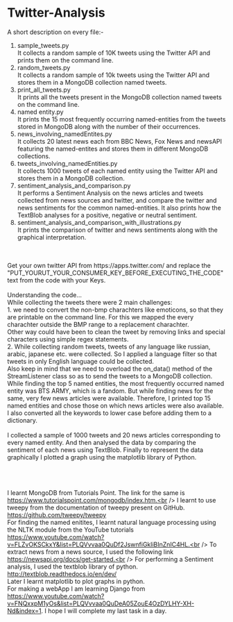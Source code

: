 # Twitter-Analysis

A short description on every file:-

1. sample_tweets.py<br />
   It collects a random sample of 10K tweets using the Twitter API and prints them on the command line.
2. random_tweets.py<br />
   It collects a random sample of 10k tweets using the Twitter API and stores them in a MongoDB collection named tweets.
3. print_all_tweets.py<br />
   It prints all the tweets present in the MongoDB collection named tweets on the command line.
4. named entity.py<br />
   It prints the 15 most frequently occurring named-entities from the tweets stored in MongoDB along with the number of their occurrences.
5. news_involving_namedEntites.py<br />
   It collects 20 latest news each from BBC News, Fox News and newsAPI featuring the named-entites and stores them in different MongoDB
   collections.
6. tweets_involving_namedEntities.py<br />
   It collects 1000 tweets of each named entity using the Twitter API and stores them in a MongoDB collection.
7. sentiment_analysis_and_comparison.py<br />
   It performs a Sentiment Analysis on the news articles and tweets collected from news sources and twitter, and compare the twitter and
   news sentiments for the common named-entities. It also prints how the TextBlob analyses for a positive, negative or neutral sentiment.
8. sentiment_analysis_and_comparison_with_illustrations.py<br />
   It prints the comparison of twitter and news sentiments along with the graphical interpretation.
<br />
<br />
Get your own twitter API from https://apps.twitter.com/ and replace the "PUT_YOURUT_YOUR_CONSUMER_KEY_BEFORE_EXECUTING_THE_CODE" text from the code with your Keys.
<br />
<br />
Understanding the code...
<br />
While collecting the tweets there were 2 main challenges:<br />
1. we need to convert the non-bmp charachters like emoticons, so that they are printable on the command line. For this we mapped the every    charachter outside the BMP range to a replacement charachter.
   <br />
   Other way could have been to clean the tweet by removing links and special characters using simple regex statements.<br />
2. While collecting random tweets, tweets of any language like russian, arabic, japanese etc. were collected. So I applied a language        filter so that tweets in only English language could be collected.
<br />
Also keep in mind that we need to overload the on_data() method of the StreamListener class so as to send the tweets to a MongoDB collection.
<br />
While finding the top 5 named entities, the most frequently occurred named entity was BTS ARMY, which is a fandom. But while finding news for the same, very few news articles were available. Therefore, I printed top 15 named entities and chose those on which news articles were also available. I also converted all the keywords to lower case before adding them to a dictionary.
<br />
<br />
I collected a sample of 1000 tweets and 20 news articles corresponding to every named entity. And then analysed the data by comparing the sentiment of each news using TextBlob. Finally to represent the data graphically I plotted a graph using the matplotlib library of Python.


<br /><br /><br />
I learnt MongoDB from Tutorials Point. The link for the same is https://www.tutorialspoint.com/mongodb/index.htm.<br />
I learnt to use tweepy from the documentation of tweepy present on GitHub. https://github.com/tweepy/tweepy <br />
For finding the named enitites, I learnt natural language processing using the NLTK module from the YouTube tutorials https://www.youtube.com/watch?v=FLZvOKSCkxY&list=PLQVvvaa0QuDf2JswnfiGkliBInZnIC4HL.<br />
To extract news from a news source, I used the following link https://newsapi.org/docs/get-started.<br />
For performing a Sentiment analysis, I used the textblob library of python. http://textblob.readthedocs.io/en/dev/ <br />
Later I learnt matplotlib to plot graphs in python.<br />
For making a webApp I am learning Django from https://www.youtube.com/watch?v=FNQxxpM1yOs&list=PLQVvvaa0QuDeA05ZouE4OzDYLHY-XH-Nd&index=1.
I hope I will complete my last task in a day.
